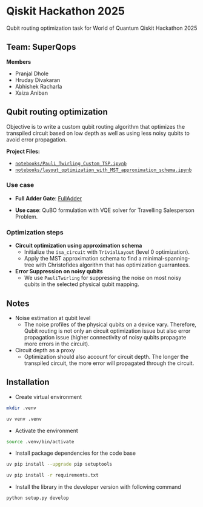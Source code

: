 # Qiskit Hackathon 2025 

Qubit routing optimization task for World of Quantum Qiskit Hackathon 2025

## Team: SuperQops

**Members**

- Pranjal Dhole
- Hruday Divakaran
- Abhishek Racharla
- Xaiza Aniban

## Qubit routing optimization

Objective is to write a custom qubit routing algorithm that optimizes the transpiled circuit based on low depth as well as using less noisy qubits to avoid error propagation.

**Project Files:**

- [`notebooks/Pauli_Twirling_Custom_TSP.ipynb`](notebooks/Pauli_Twirling_Custom_TSP.ipynb)  
- [`notebooks/layout_optimization_with_MST_approximation_schema.ipynb`](notebooks/layout_optimization_with_MST_approximation_schema.ipynb)
### Use case
- **Full Adder Gate**: [FullAdder](https://docs.quantum.ibm.com/api/qiskit/qiskit.circuit.library.FullAdderGate)

- **Use case**: QuBO formulation with VQE solver for Travelling Salesperson Problem.

### Optimization steps

- **Circuit optimization using approximation schema**
  - Initialize the `isa_circuit` with `TrivialLayout` (level 0 optimization).
  - Apply the MST approximation schema to find a minimal-spanning-tree with Christofides algorithm that has optimization guarrantees.
- **Error Suppression on noisy qubits**
  - We use `PauliTwirling` for suppressing the noise on most noisy qubits in the selected physical qubit mapping.

## Notes

- Noise estimation at qubit level
  - The noise profiles of the physical qubits on a device vary. Therefore, Qubit routing is not only an circuit optimization issue but also error propagation issue (higher connectivity of noisy qubits propagate more errors in the circuit).
- Circuit depth as a proxy
  - Optimization should also account for circuit depth. The longer the transpiled circuit, the more error will propagated through the circuit.

## Installation

- Create virtual environment

```bash
mkdir .venv
```

```bash
uv venv .venv
```

- Activate the environment
```bash
source .venv/bin/activate
```

- Install package dependencies for the code base

```bash
uv pip install --upgrade pip setuptools
```

```bash
uv pip install -r requirements.txt
```

- Install the library in the developer version with following command

```bash
python setup.py develop
```
